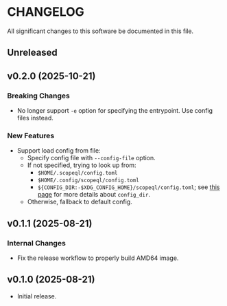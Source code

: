 # CHANGELOG

All significant changes to this software be documented in this file.

## Unreleased

## v0.2.0 (2025-10-21)

### Breaking Changes

* No longer support `-e` option for specifying the entrypoint. Use config files instead.

### New Features

* Support load config from file:
  * Specify config file with `--config-file` option.
  * If not specified, trying to look up from:
    * `$HOME/.scopeql/config.toml`
    * `$HOME/.config/scopeql/config.toml`
    * `${CONFIG_DIR:-$XDG_CONFIG_HOME}/scopeql/config.toml`; see [this page](https://docs.rs/dirs/6.0.0/dirs/fn.config_dir.html) for more details about `config_dir`.
  * Otherwise, fallback to default config.

## v0.1.1 (2025-08-21)

### Internal Changes

* Fix the release workflow to properly build AMD64 image.

## v0.1.0 (2025-08-21)

* Initial release.
